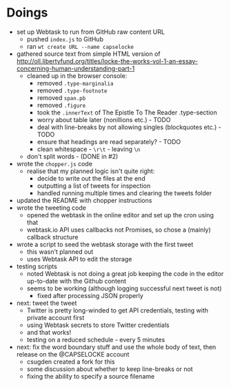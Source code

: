 # Doings

* set up Webtask to run from GitHub raw content URL
  * pushed `index.js` to GitHub
  * ran `wt create URL --name capselocke`
* gathered source text from simple HTML version of http://oll.libertyfund.org/titles/locke-the-works-vol-1-an-essay-concerning-human-understanding-part-1
  * cleaned up in the browser console:
    * removed `.type-marginalia`
    * removed `.type-footnote`
    * removed `span.pb`
    * removed `.figure`
    * took the `.innerText` of The Epistle To The Reader .type-section
    * worry about table later (nonillions etc.) - TODO
    * deal with line-breaks by not allowing singles (blockquotes etc.) - TODO
    * ensure that headings are read separately? - TODO
    * clean whitespace - `\r\t` - leaving `\n`
  * don't split words - (DONE in #2)
* wrote the `chopper.js` code
  * realise that my planned logic isn't quite right:
    * decide to write out the files at the end
    * outputting a list of tweets for inspection
    * handled running multiple times and clearing the tweets folder
* updated the README with chopper instructions
* wrote the tweeting code
  * opened the webtask in the online editor and set up the cron using that
  * webtask.io API uses callbacks not Promises, so chose a (mainly) callback structure
* wrote a script to seed the webtask storage with the first tweet
  * this wasn't planned out
  * uses Webtask API to edit the storage
* testing scripts
  * noted Webtask is not doing a great job keeping the code in the editor up-to-date with the Github content
  * seems to be working (although logging successful next tweet is not)
    * fixed after processing JSON properly
* next: tweet the tweet
  * Twitter is pretty long-winded to get API credentials, testing with private account first
  * using Webtask secrets to store Twitter credentials
  * and that works!
  * testing on a reduced schedule - every 5 minutes
* next: fix the word boundary stuff and use the whole body of text, then release on the @CAPSELOCKE account
  * csugden created a fork for this
  * some discussion about whether to keep line-breaks or not
  * fixing the ability to specify a source filename
